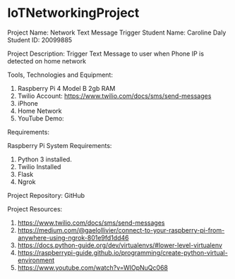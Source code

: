 # IoTNetworkingProject

Project Name: Network Text Message Trigger
Student Name: Caroline Daly 
Student ID: 20099885

Project Description: Trigger Text Message to user when Phone IP is detected on home network

Tools, Technologies and Equipment:
1. Raspberry Pi 4 Model B 2gb RAM
2. Twilio Account: https://www.twilio.com/docs/sms/send-messages
3. iPhone
4. Home Network
5. YouTube Demo: 


Requirements: 

Raspberry Pi System Requirements:
1. Python 3 installed. 
2. Twilio Installed
3. Flask
4. Ngrok

Project Repository: GitHub

Project Resources: 
1. https://www.twilio.com/docs/sms/send-messages
2. https://medium.com/@gaelollivier/connect-to-your-raspberry-pi-from-anywhere-using-ngrok-801e9fd1dd46
3. https://docs.python-guide.org/dev/virtualenvs/#lower-level-virtualenv
4. https://raspberrypi-guide.github.io/programming/create-python-virtual-environment
5. https://www.youtube.com/watch?v=WIOpNuQc068


